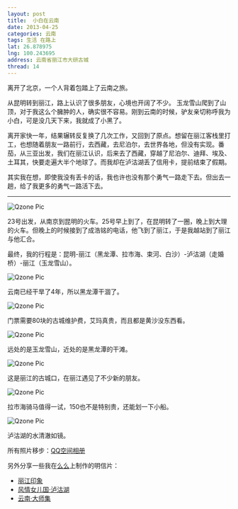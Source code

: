 ```yaml
---
layout: post
title:  小白在云南
date: 2013-04-25 
categories: 云南
tags: 生活 在路上
lat: 26.878975
lng: 100.243695
address: 云南省丽江市大研古城
thread: 14
---
```


离开了北京，一个人背着包踏上了云南之旅。

从昆明转到丽江，路上认识了很多朋友，心境也开阔了不少。 玉龙雪山爬到了山顶，对于我这么个臃肿的人，确实很不容易。刚到云南的时候，驴友亲切称呼我为小白，可是没几天下来，我就成了小黑了。

离开家快一年，结果辗转反复换了几次工作，又回到了原点。想留在丽江客栈里打工，也想随着朋友一路前行，去西藏，去尼泊尔，去世界各地，但没有实现。番茄，从三亚出发，我们在丽江认识，后来去了西藏，穿越了尼泊尔、迪拜、埃及、土耳其，快要走遍大半个地球了。而我却在泸沽湖丢了信用卡，提前结束了假期。

其实我在想，即使我没有丢卡的话，我也许也没有那个勇气一路走下去。但出去一趟，给了我更多的勇气一路活下去。

---

![Qzone Pic](http://y.photo.qq.com/img?s=e4ZdWh0aP&amp;l=y.jpg)

23号出发，从南京到昆明的火车。25号早上到了，在昆明转了一圈，晚上到大理的火车。但晚上的时候接到了成浩铭的电话，他飞到了丽江，于是我越站到了丽江与他汇合。

最终，我的行程是：昆明-丽江（黑龙潭、拉市海、束河、白沙）-泸沽湖（走婚桥）-丽江（玉龙雪山）。

![Qzone Pic](http://y.photo.qq.com/img?s=bmpnOiVfF&amp;l=y.jpg)

云南已经干旱了4年，所以黑龙潭干涸了。

![Qzone Pic](http://y.photo.qq.com/img?s=MlbRW6Jub&amp;l=y.jpg)

门票需要80块的古城维护费，艾玛真贵，而且都是黄沙没东西看。

![Qzone Pic](http://y.photo.qq.com/img?s=fAUBqCiUM&amp;l=y.jpg)

远处的是玉龙雪山，近处的是黑龙潭的干滩。

![Qzone Pic](http://y.photo.qq.com/img?s=LsT2yNxuD&amp;l=y.jpg)

这是丽江的古城口，在丽江遇见了不少新的朋友。

![Qzone Pic](http://y.photo.qq.com/img?s=zkFq2QdVz&amp;l=y.jpg)

拉市海骑马值得一试，150也不是特别贵，还能划一下小船。

![Qzone Pic](http://y.photo.qq.com/img?s=2nF2Xv5Ck&amp;l=y.jpg)

泸沽湖的水清澈如镜。

所有照片移步：[QQ空间相册](http://user.qzone.qq.com/2539929/photo/V117RTLN4DeRoa/)

另外分享一些我在[么么](http://willin.org/go/meme/willin/ "我在么么ing上制作的明信片")上制作的明信片：

*   [丽江印象](http://memeing.cn/p/IM958140-12?c=YVAJU47NHL3POQGI&amp;s=7162215191 "丽江印象·by小白")
*   [风情女儿国·泸沽湖](http://memeing.cn/p/MS674321-12?c=YVAJU47NHL3POQGI&amp;s=7162215191 "风情女儿国·泸沽湖")
*   [云南·大师集](http://memeing.cn/p/ZI651840-12?c=YVAJU47NHL3POQGI&amp;s=7162215191 "云南·大师集") 
